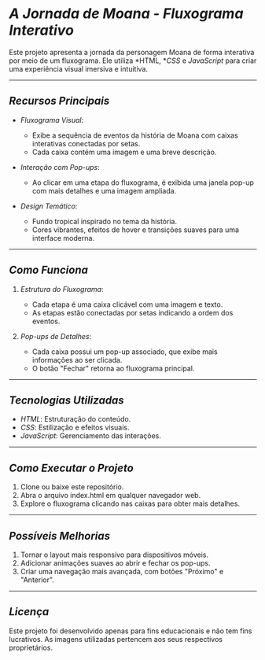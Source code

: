 # *A Jornada de Moana - Fluxograma Interativo*

Este projeto apresenta a jornada da personagem Moana de forma interativa por meio de um fluxograma. Ele utiliza *HTML, **CSS* e *JavaScript* para criar uma experiência visual imersiva e intuitiva.

---

## *Recursos Principais*

- *Fluxograma Visual*: 
  - Exibe a sequência de eventos da história de Moana com caixas interativas conectadas por setas.
  - Cada caixa contém uma imagem e uma breve descrição.

- *Interação com Pop-ups*:
  - Ao clicar em uma etapa do fluxograma, é exibida uma janela pop-up com mais detalhes e uma imagem ampliada.

- *Design Temático*:
  - Fundo tropical inspirado no tema da história.
  - Cores vibrantes, efeitos de hover e transições suaves para uma interface moderna.

---

## *Como Funciona*

1. *Estrutura do Fluxograma*:
   - Cada etapa é uma caixa clicável com uma imagem e texto.
   - As etapas estão conectadas por setas indicando a ordem dos eventos.

2. *Pop-ups de Detalhes*:
   - Cada caixa possui um pop-up associado, que exibe mais informações ao ser clicada.
   - O botão "Fechar" retorna ao fluxograma principal.

---

## *Tecnologias Utilizadas*

- *HTML*: Estruturação do conteúdo.
- *CSS*: Estilização e efeitos visuais.
- *JavaScript*: Gerenciamento das interações.

---

## *Como Executar o Projeto*

1. Clone ou baixe este repositório.
2. Abra o arquivo index.html em qualquer navegador web.
3. Explore o fluxograma clicando nas caixas para obter mais detalhes.

---

## *Possíveis Melhorias*

1. Tornar o layout mais responsivo para dispositivos móveis.
2. Adicionar animações suaves ao abrir e fechar os pop-ups.
3. Criar uma navegação mais avançada, com botões "Próximo" e "Anterior".

---

## *Licença*

Este projeto foi desenvolvido apenas para fins educacionais e não tem fins lucrativos. As imagens utilizadas pertencem aos seus respectivos proprietários.


